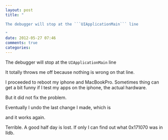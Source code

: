 ```yaml
---
layout: post
title: "

The debugger will stop at the ```UIApplicationMain``` line

"
date: 2012-05-27 07:46
comments: true
categories: 
---
```



The debugger will stop at the ```UIApplicationMain``` line




It totally throws me off because nothing is wrong on that line.




I proceeded to reboot my iphone and MacBookPro. Sometimes thing can get a bit funny if I test my apps on the iphone, the actual hardware.




But it did not fix the problem.




Eventually I undo the last change I made, which is





and it works again.





Terrible. A good half day is lost. If only I can find out what 0x171070 was in lldb.


